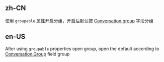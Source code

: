 ## zh-CN

使用 `groupable` 属性开启分组，开启后默认按 [Conversation.group](/components/conversations-cn#conversation) 字段分组

## en-US

After using ` groupable ` properties open group, open the default according to [Conversation.Group](/components/conversations#conversation) field group
